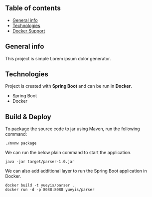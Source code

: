 ## Table of contents
* [General info](#general-info)
* [Technologies](#technologies)
* [Docker Support](#setup)

## General info
This project is simple Lorem ipsum dolor generator.

## Technologies
Project is created with <b>Spring Boot</b> and can be run in <b>Docker</b>.
* Spring Boot
* Docker

## Build & Deploy

To package the source code to jar using Maven, run the following command:

```
./mvnw package
```

We can run the below plain command to start the application.
```
java -jar target/parser-1.0.jar
```

We can also add additional layer to run the Spring Boot application in Docker.
```
docker build -t yueyis/parser .
docker run -d -p 8088:8088 yueyis/parser
```